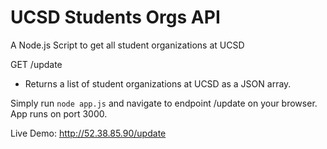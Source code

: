 # UCSD Students Orgs API 
A Node.js Script to get all student organizations at UCSD

GET /update
- Returns a list of student organizations at UCSD as a JSON array. 

Simply run `node app.js` and navigate to endpoint /update on your browser.
App runs on port 3000. 

Live Demo: http://52.38.85.90/update
